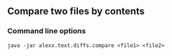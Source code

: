 ## Compare two files by contents

### Command line options

```
java -jar alexx.text.diffs.compare <file1> <file2>
```